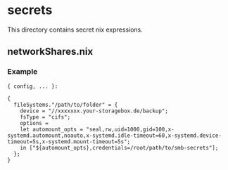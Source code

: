 # secrets

This directory contains secret nix expressions.

## networkShares.nix

### Example

```
{ config, ... }:

{
  fileSystems."/path/to/folder" = {
    device = "//xxxxxxx.your-storagebox.de/backup";
    fsType = "cifs";
    options =
    let automount_opts = "seal,rw,uid=1000,gid=100,x-systemd.automount,noauto,x-systemd.idle-timeout=60,x-systemd.device-timeout=5s,x-systemd.mount-timeout=5s";
    in ["${automount_opts},credentials=/root/path/to/smb-secrets"];
  };
}
```